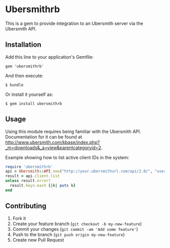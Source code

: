 # Ubersmithrb

This is a gem to provide integration to an Ubersmith server via the Ubersmith API.

## Installation

Add this line to your application's Gemfile:

    gem 'ubersmithrb'

And then execute:

    $ bundle

Or install it yourself as:

    $ gem install ubersmithrb

## Usage

Using this module requires being familiar with the Ubersmith API. Documentation for it 
can be found at http://www.ubersmith.com/kbase/index.php?_m=downloads&_a=view&parentcategoryid=2.

Example showing how to list active client IDs in the system:

```ruby
require 'ubersmithrb'
api = Ubersmith::API.new("http://your.ubersmithurl.com/api/2.0/", "username", "token")
result = api.client.list
unless result.error?
  result.keys.each {|k| puts k}
end
```

## Contributing

1. Fork it
2. Create your feature branch (`git checkout -b my-new-feature`)
3. Commit your changes (`git commit -am 'Add some feature'`)
4. Push to the branch (`git push origin my-new-feature`)
5. Create new Pull Request
